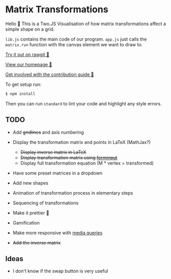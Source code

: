 # Matrix Transformations

Hello :wave: This is a Two.JS Visualisation of how matrix transformations affect a simple shape on a grid.

`lib.js` contains the main code of our program. `app.js` just calls the `matrix.run` function with the canvas element we want to draw to.


[Try it out on rawgit :sushi:](https://rawgit.com/UoBEdTechSTEMM/MatrixTransforms/master/index.html)

[View our homepage :tada:](https://github.com/UoBEdTechSTEMM/UoBEdTechSTEMM)

[Get involved with the contribution guide :crystal_ball:](https://github.com/UoBEdTechSTEMM/Contribution)

To get setup run:

```bash
$ npm install
```

Then you can run `standard` to lint your code and highlight any style errors.

## TODO

* Add ~~gridlines~~ and axis numbering

* Display the transformation matrix and points in LaTeX (MathJax?)

  * ~~Display inverse matrix in LaTeX~~
  * ~~Display transformation matrix using [forminput](https://github.com/leathrum/mathjax-ext-contrib/tree/master/forminput)~~
  * Display full transformation equation (M * vertex = transformed)


* Have some preset matrices in a dropdown

* Add new shapes

* Animation of transformation process in elementary steps

* Sequencing of transformations

* Make it prettier :kiss:

* Gamification

* Make more responsive with [media queries](https://developer.mozilla.org/en-US/docs/Web/CSS/Media_Queries/Using_media_queries)

* ~~Add the inverse matrix~~

## Ideas

* I don't know if the swap button is very useful
